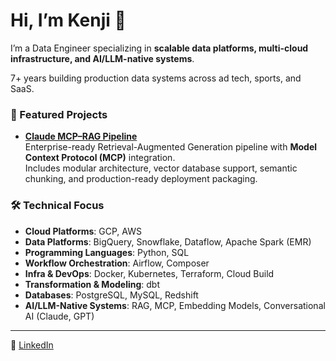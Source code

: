 # Hi, I’m Kenji 👋

I’m a Data Engineer specializing in **scalable data platforms, multi-cloud infrastructure, and AI/LLM-native systems**.  

7+ years building production data systems across ad tech, sports, and SaaS.

### 🚀 Featured Projects
- **[Claude MCP–RAG Pipeline](https://github.com/kenjisekino/claude-rag-mcp-pipeline)**  
  Enterprise-ready Retrieval-Augmented Generation pipeline with **Model Context Protocol (MCP)** integration.  
  Includes modular architecture, vector database support, semantic chunking, and production-ready deployment packaging.

### 🛠️ Technical Focus
- **Cloud Platforms**: GCP, AWS  
- **Data Platforms**: BigQuery, Snowflake, Dataflow, Apache Spark (EMR)
- **Programming Languages**: Python, SQL
- **Workflow Orchestration**: Airflow, Composer  
- **Infra & DevOps**: Docker, Kubernetes, Terraform, Cloud Build
- **Transformation & Modeling**: dbt
- **Databases**: PostgreSQL, MySQL, Redshift
- **AI/LLM-Native Systems**: RAG, MCP, Embedding Models, Conversational AI (Claude, GPT)

---

🔗 [LinkedIn](https://www.linkedin.com/in/kenjisekino)
